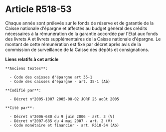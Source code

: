 # Article R518-53

Chaque année sont prélevés sur le fonds de réserve et de garantie de la Caisse nationale d'épargne et affectés au budget
général des crédits nécessaires à la rémunération de la garantie accordée par l'Etat aux fonds des livrets A et livrets
supplémentaires de la Caisse nationale d'épargne. Le montant de cette rémunération est fixé par décret après avis de la
commission de surveillance de la Caisse des dépôts et consignations.

**Liens relatifs à cet article**

	**Anciens textes**:

	  - Code des caisses d'épargne art 35-1
	  - Code des caisses d'épargne - art. 35-1 (Ab)

	**Codifié par**:

	  - Décret n°2005-1007 2005-08-02 JORF 25 août 2005

	**Cité par**:

	  - Décret n°2006-680 du 9 juin 2006 - art. 3 (V)
	  - Décret n°2007-685 du 4 mai 2007 - art. 2 (V)
	  - Code monétaire et financier - art. R518-54 (Ab)
